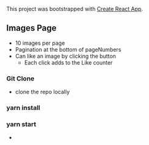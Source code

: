 This project was bootstrapped with [Create React App](https://github.com/facebook/create-react-app).

## Images Page

- 10 images per page
- Pagination at the bottom of pageNumbers
- Can like an image by clicking the button
  - Each click adds to the Like counter

### Git Clone
- clone the repo locally

### yarn install
### yarn start
-
